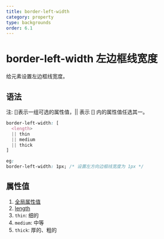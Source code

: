 ```yaml
---
title: border-left-width
category: property
type: backgrounds
order: 6.1
---
```


# border-left-width 左边框线宽度

给元素设置左边框线宽度。

## 语法

注: []表示一组可选的属性值，|| 表示 [] 内的属性值任选其一。

```css
border-left-width: [
  <length>
  || thin
  || medium
  || thick
]

eg:
border-left-width: 1px; /* 设置左方向边框线宽度为 1px */
```

## 属性值

1. [全局属性值](/front-end/CSS/values#anchor-值类型)
1. [length](/front-end/CSS/values#anchor-值类型)
1. `thin`: 细的
1. `medium`: 中等
1. `thick`: 厚的、粗的
